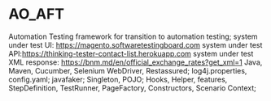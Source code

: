 # AO_AFT
Automation Testing framework for transition to automation testing; 
system under test UI: https://magento.softwaretestingboard.com
system under test API:https://thinking-tester-contact-list.herokuapp.com
system under test XML response: https://bnm.md/en/official_exchange_rates?get_xml=1
Java, Maven, Cucumber, Selenium WebDriver, Restassured;
log4j.properties, config.yaml;
javafaker; 
Singleton, POJO;
Hooks, Helper, features, StepDefinition, TestRunner, PageFactory, Constructors, Scenario Context;
